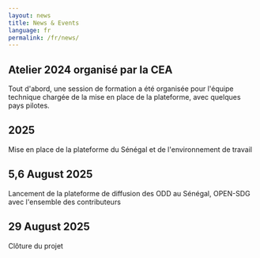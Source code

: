 ```yaml
---
layout: news
title: News & Events
language: fr
permalink: /fr/news/
---
```


## Atelier 2024 organisé par la CEA
Tout d'abord, une session de formation a été organisée pour l'équipe technique chargée de la mise en place de la plateforme, avec quelques pays pilotes.


## 2025
Mise en place de la plateforme du Sénégal et de l'environnement de travail


## 5,6 August 2025
Lancement de la plateforme de diffusion des ODD au Sénégal, OPEN-SDG avec l'ensemble des contributeurs


## 29 August 2025
Clôture du projet
